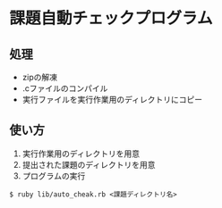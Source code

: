 # 課題自動チェックプログラム

## 処理
* zipの解凍
* .cファイルのコンパイル
* 実行ファイルを実行作業用のディレクトリにコピー

## 使い方
1. 実行作業用のディレクトリを用意
2. 提出された課題のディレクトリを用意
3. プログラムの実行
```
$ ruby lib/auto_cheak.rb <課題ディレクトリ名>
```
